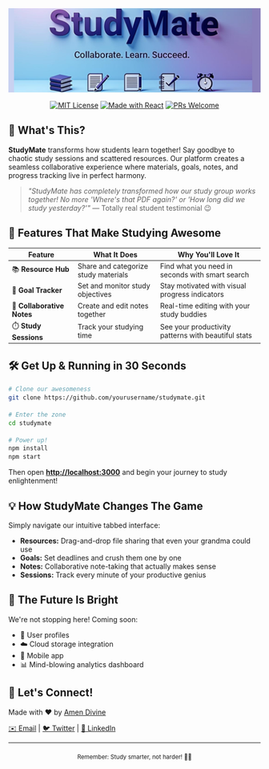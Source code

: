 <div align="center">
  <img src="./src/images/StudyMate_banner.png" alt="StudyMate Banner">
</div>
<div align="center">

[![MIT License](https://img.shields.io/badge/License-MIT-blue.svg)](LICENSE)
[![Made with React](https://img.shields.io/badge/Made_with-React-61DAFB?logo=react&logoColor=white)](https://reactjs.org/)
[![PRs Welcome](https://img.shields.io/badge/PRs-welcome-brightgreen.svg)](http://makeapullrequest.com)

</div>

## 🚀 What's This?

**StudyMate** transforms how students learn together! Say goodbye to chaotic study sessions and scattered resources. Our platform creates a seamless collaborative experience where materials, goals, notes, and progress tracking live in perfect harmony.

> _"StudyMate has completely transformed how our study group works together! No more 'Where's that PDF again?' or 'How long did we study yesterday?'"_ — Totally real student testimonial 😉

## 🌟 Features That Make Studying Awesome

| Feature | What It Does | Why You'll Love It |
|---------|-------------|-------------------|
| 📚 **Resource Hub** | Share and categorize study materials | Find what you need in seconds with smart search |
| 🎯 **Goal Tracker** | Set and monitor study objectives | Stay motivated with visual progress indicators |
| 📝 **Collaborative Notes** | Create and edit notes together | Real-time editing with your study buddies |
| ⏱️ **Study Sessions** | Track your studying time | See your productivity patterns with beautiful stats |

## 🛠️ Get Up & Running in 30 Seconds

```bash
# Clone our awesomeness
git clone https://github.com/yourusername/studymate.git

# Enter the zone
cd studymate

# Power up!
npm install
npm start
```

Then open **[http://localhost:3000](http://localhost:3000)** and begin your journey to study enlightenment!

## 💡 How StudyMate Changes The Game

Simply navigate our intuitive tabbed interface:

- **Resources:** Drag-and-drop file sharing that even your grandma could use
- **Goals:** Set deadlines and crush them one by one
- **Notes:** Collaborative note-taking that actually makes sense
- **Sessions:** Track every minute of your productive genius

## 🔮 The Future Is Bright

We're not stopping here! Coming soon:
- 👤 User profiles
- ☁️ Cloud storage integration
- 📱 Mobile app
- 📊 Mind-blowing analytics dashboard

## 👋 Let's Connect!

Made with ❤️ by [Amen Divine](https://github.com/amen-ikamba)

[✉️ Email](mailto:iamendivine@gmail.com) | [🐦 Twitter](https://twitter.com/AmenIkamba) | [💼 LinkedIn](https://linkedin.com/in/amen123)

---

<div align="center">
<sub>Remember: Study smarter, not harder! 🧠✨</sub>
</div>
